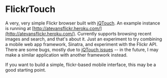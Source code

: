 FlickrTouch
==================
A very, very simple Flickr browser built with [jQTouch](http://www.jqtouch.com/). An example instance is running at [http://atevansflickr.heroku.com/](http://atevansflickr.heroku.com/). Currently supports browsing recent images and search, and that's about it. Just an experiment to try combining a mobile web app framework, Sinatra, and experiment with the Flickr API. There are some bugs, mostly due to [jQTouch issues](http://atevans.com/jqtouch-problems) -- in the future, I may make a similar application with another framework instead.

If you want to build a simple, flickr-based mobile interface, this may be a good starting point.